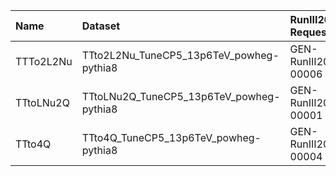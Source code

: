 | Name      | Dataset                                  | RunIII2024Summer24 Root Request     | Root Status                      | NanoV15 Status                       |
|:----------|:-----------------------------------------|:------------------------------------|:---------------------------------|:-------------------------------------|
| TTTo2L2Nu | TTto2L2Nu_TuneCP5_13p6TeV_powheg-pythia8 | GEN-RunIII2024Summer24wmLHEGS-00006 | $${\color{green}\textbf{DONE}}$$ | $${\color{blue}\textbf{SUBMITTED}}$$ |
| TTtoLNu2Q | TTtoLNu2Q_TuneCP5_13p6TeV_powheg-pythia8 | GEN-RunIII2024Summer24wmLHEGS-00001 | $${\color{green}\textbf{DONE}}$$ | $${\color{green}\textbf{DONE}}$$     |
| TTto4Q    | TTto4Q_TuneCP5_13p6TeV_powheg-pythia8    | GEN-RunIII2024Summer24wmLHEGS-00004 | $${\color{green}\textbf{DONE}}$$ | $${\color{green}\textbf{DONE}}$$     |
